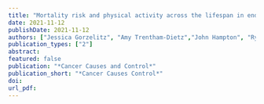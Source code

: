 ```yaml
---
title: "Mortality risk and physical activity across the lifespan in endometrial cancer survivors"
date: 2021-11-12
publishDate: 2021-11-12
authors: ["Jessica Gorzelitz", "Amy Trentham-Dietz","John Hampton", "Ryan Spencer","Erin Costanzo", "Kelli Koltyn", "Ronald Gangnon",  "Polly Newcomb", "Lisa Cadmus-Bertram"]
publication_types: ["2"]
abstract: 
featured: false
publication: "*Cancer Causes and Control*"
publication_short: "*Cancer Causes Control*"
doi: 
url_pdf: 
---
```


